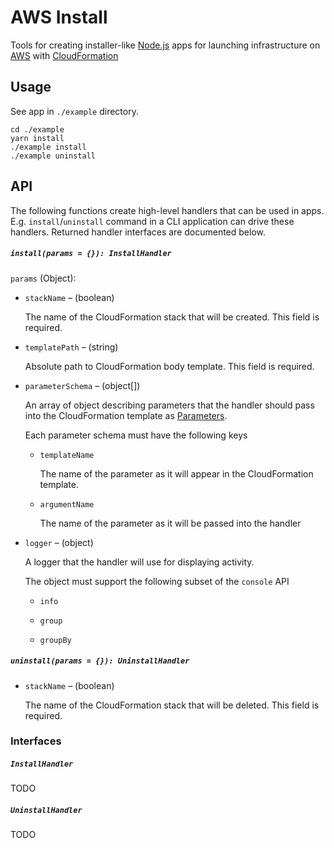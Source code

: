# AWS Install

Tools for creating installer-like [Node.js](https://nodejs.org) apps for launching infrastructure on [AWS](https://aws.amazon.com) with [CloudFormation](https://aws.amazon.com/cloudformation)

## Usage

See app in `./example` directory.

```Shell
cd ./example
yarn install
./example install
./example uninstall
```

## API

The following functions create high-level handlers that can be used in apps. E.g. `install`/`uninstall` command in a CLI application can drive these handlers. Returned handler interfaces are documented below.

##### `install(params = {}): InstallHandler`

`params` (Object):

* `stackName` – (boolean)

  The name of the CloudFormation stack that will be created. This field is required.

* `templatePath` – (string)

  Absolute path to CloudFormation body template. This field is required.

* `parameterSchema` – (object[])

  An array of object  describing parameters that the handler should pass into the CloudFormation template as [Parameters](https://docs.aws.amazon.com/AWSCloudFormation/latest/UserGuide/parameters-section-structure.html).

  Each parameter schema must have the following keys

  * `templateName`

    The name of the parameter as it will appear in the CloudFormation template.

  * `argumentName`

    The name of the parameter as it will be passed into the handler

* `logger` – (object)

  A logger that the handler will use for displaying activity.

  The object must support the following subset of the `console` API

  * `info`

  * `group`

  * `groupBy`

##### `uninstall(params = {}): UninstallHandler`

* `stackName` – (boolean)

  The name of the CloudFormation stack that will be deleted. This field is required.

### Interfaces

##### `InstallHandler`

TODO

##### `UninstallHandler`

TODO
